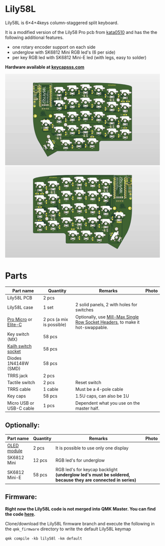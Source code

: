 # Lily58L
Lily58L is 6×4+4keys column-staggered split keyboard.

It is a modified version of the Lily58 Pro pcb from [kata0510](https://github.com/kata0510)
and has the the following additional features.
- one rotary encoder support on each side
- underglow with SK6812 Mini RGB led's (6 per side)
- per key RGB led with SK6812 Mini-E led (with legs, easy to solder)

**Hardware available at [keycapsss.com](https://keycapsss.com)**

![](img/Lily58L-pcb-1.png)
![](img/Lily58L-pcb-2.png)


# Parts

Part name | Quantity | Remarks | Photo |
| ------- | -------- | ------- | ----- |
| Lily58L PCB | 2 pcs ||
| Lily58L case | 1 set | 2 solid panels, 2 with holes for switches |
| [Pro Micro](https://keycapsss.com/keyboard-parts/parts/79/arduino-pro-micro-atmega32u4-controller) or [Elite-C](https://keycapsss.com/keyboard-parts/parts/99/elite-c-pro-micro-replacement-with-usb-c-and-atmega32u4) | 2 pcs (a mix is possible) | Optionally, use [Mill-Max Single Row Socket Headers](https://keycapsss.com/keyboard-parts/parts/100/single-row-socket-headers-pins-mill-max-series-315), to make it hot-swappable. ||
| Key switch (MX) | 58 pcs |  ||
| [Kailh switch socket](https://keycapsss.com/keyboard-parts/parts/49/kailh-hot-swap-pcb-sockets-10-pcs) | 58 pcs |  ||
| Diodes 1N4148W (SMD) | 58 pcs |||
| TRRS jack | 2 pcs ||
| Tactile switch | 2 pcs | Reset switch ||
| TRRS cable | 1 cable | Must be a 4-pole cable ||
| Key caps | 58 pcs | 1.5U caps, can also be 1U ||
| Micro USB or USB-C cable | 1 pcs | Dependent what you use on the master half. ||


## Optionally:

Part name | Quantity | Remarks | Photo |
| ------- | -------- | ------- | ----- |
| [OLED module](https://keycapsss.com/keyboard-parts/parts/80/ssd1306-oled-lcd-display-0.91-inch-128x32-i2c-white) | 2 pcs | It is possible to use only one display ||
| SK6812 Mini | 12 pcs | RGB led's for underglow ||
| SK6812 Mini-E | 58 pcs |RGB led's for keycap backlight **(underglow led's must be soldered, because they are connected in series)** ||

## Firmware:

**Right now the Lily58L code is not merged into QMK Master. You can find the code [here](https://github.com/BenRoe/qmk_firmware/tree/Lily58L/keyboards/lily58l).**

 
Clone/download the Lily58L firmware branch and execute the following in the `qmk_firmware` directory to write the default Lily58L keymap

    qmk compile -kb lily58l -km default   